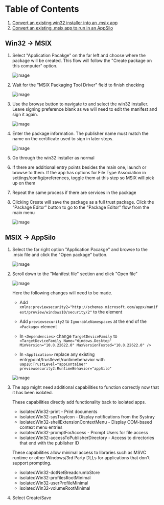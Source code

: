 # Table of Contents
1. [Convert an existing win32 installer into an .msix app](#Win32)
2. [Convert an existing .msix app to run in an AppSilo](#MSIX)

## Win32 -> MSIX <a name="Win32"></a>

1. Select "Application Pacakge" on the far left and choose where the package will be created. This flow will follow the "Create package on this computer" option.

    ![image](https://user-images.githubusercontent.com/128075585/231865964-b1892885-52c2-4a8f-af4d-a95c6a655d3a.png)

2. Wait for the "MSIX Packaging Tool Driver" field to finish checking

    ![image](https://user-images.githubusercontent.com/128075585/231866875-281b5727-df14-4a9e-b53d-ebebf95c4d13.png)

3. Use the browse button to navigate to and select the win32 installer. Leave signing preference blank as we will need to edit the manifest and sign it again.

    ![image](https://user-images.githubusercontent.com/128075585/233446591-deecc616-ec69-48ed-bbee-48aa80ecbd07.png)


4. Enter the package information. The publisher name must match the name on the certificate used to sign in later steps.

    ![image](https://user-images.githubusercontent.com/128075585/233454130-6215d5a1-41f1-4f15-8e6c-9ec5a9e61dfe.png)

5. Go through the win32 installer as normal
6. If there are additional entry points besides the main one, launch or browse to them. If the app has options for File Type Association in settings/config/preferences, toggle them at this step so MSIX will pick up on them

7. Repeat the same process if there are services in the package
8. Clicking Create will save the package as a full trust package. Click the "Package Editor" button to go to the "Package Editor" flow from the main menu
    
   ![image](https://user-images.githubusercontent.com/128075585/231869540-fa8c5078-8f7f-4d8c-94e5-ce6006bf74e3.png)


## MSIX -> AppSilo <a name="MSIX"></a>
1. Select the far right option "Application Pacakge" and browse to the .msix file and click the "Open package" button.

   ![image](https://user-images.githubusercontent.com/128075585/231865964-b1892885-52c2-4a8f-af4d-a95c6a655d3a.png)

2. Scroll down to the "Manifest file" section and click "Open file"

    ![image](https://user-images.githubusercontent.com/128075585/233454639-f1f725eb-0ab6-4ee4-b6c2-7c43c033a823.png)


   Here the following changes will need to be made.
   
   * Add `xmlns:previewsecurity2="http://schemas.microsoft.com/appx/manifest/preview/windows10/security/2"` to the <Package> element
 
   * Add `previewsecurity2` to `IgnorableNamespaces` at the end of the `<Package>` element
  
   * In `<Dependencies>` change `TargetDeviceFamily` to `<TargetDeviceFamily Name="Windows.Desktop" MinVersion="10.0.22622.0" MaxVersionTested="10.0.22622.0" />`
  
   * In `<Application>` replace any existing entrypoint/trustlevel/runtimebehavior with `uap10:TrustLevel="appContainer" previewsecurity2:RuntimeBehavior="appSilo"`

    ![image](https://user-images.githubusercontent.com/128075585/233455589-873581ea-dee5-4a4a-ba14-5cec527fc34d.png)

3. The app might need additional capabilities to function correctly now that it has been isolated.

   These capabilities directly add functionality back to isolated apps.

   * isolatedWin32-print - Print documents 
   * isolatedWin32-sysTrayIcon - Display notifications from the Systray
   * isolatedWin32-shellExtensionContextMenu - Display COM-based context menu entries
   * isolatedWin32-promptForAccess - Prompt Users for file access
   * isolatedWin32-accessToPublisherDirectory - Access to directories that end with the publisher ID

   These capabilities allow minimal access to libraries such as MSVC runtime or other Windows/3rd Party DLLs for applications that don't support prompting.
   * isolatedWin32-dotNetBreadcrumbStore 
   * isolatedWin32-profilesRootMinimal      
   * isolatedWin32-userProfileMinimal    
   * isolatedWin32-volumeRootMinimal 

4. Select Create/Save